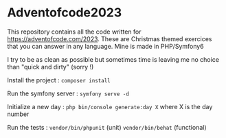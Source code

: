 # Adventofcode2023

This repository contains all the code written for https://adventofcode.com/2023. These are Christmas themed exercices that you can answer in any language. Mine is made in PHP/Symfony6

I try to be as clean as possible but sometimes time is leaving me no choice than "quick and dirty" (sorry !) 

Install the project : ```composer install```

Run the symfony server : ```symfony serve -d```

Initialize a new day : ```php bin/console generate:day X``` where X is the day number

Run the tests : 
```vendor/bin/phpunit``` (unit)
```vendor/bin/behat``` (functional)
